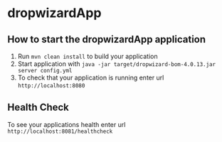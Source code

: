 # dropwizardApp

How to start the dropwizardApp application
---

1. Run `mvn clean install` to build your application
1. Start application with `java -jar target/dropwizard-bom-4.0.13.jar server config.yml`
1. To check that your application is running enter url `http://localhost:8080`

Health Check
---

To see your applications health enter url `http://localhost:8081/healthcheck`
